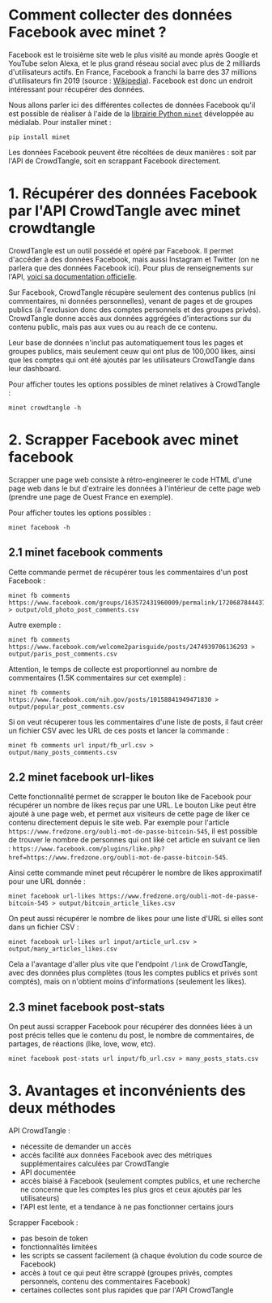 # Comment collecter des données Facebook avec minet ?

Facebook est le troisième site web le plus visité au monde après Google et YouTube selon Alexa, et le plus grand réseau social avec plus de 2 milliards d'utilisateurs actifs. En France, Facebook a franchi la barre des 37 millions d'utilisateurs fin 2019 (source : [Wikipedia](https://fr.wikipedia.org/wiki/Facebook)). Facebook est donc un endroit intéressant pour récupérer des données.

Nous allons parler ici des différentes collectes de données Facebook qu'il est possible de réaliser à l'aide de la [librairie Python `minet`](https://github.com/medialab/minet) développée au médialab. Pour installer minet :

```
pip install minet
```

Les données Facebook peuvent être récoltées de deux manières : soit par l'API de CrowdTangle, soit en scrappant Facebook directement.

# 1. Récupérer des données Facebook par l'API CrowdTangle avec minet crowdtangle

CrowdTangle est un outil possédé et opéré par Facebook. Il permet d'accéder à des données Facebook, mais aussi Instagram et Twitter (on ne parlera que des données Facebook ici). Pour plus de renseignements sur l'API, [voici sa documentation officielle](https://github.com/CrowdTangle/API/wiki).

Sur Facebook, CrowdTangle récupère seulement des contenus publics (ni commentaires, ni données personnelles), venant de pages et de groupes publics (à l'exclusion donc des comptes personnels et des groupes privés). CrowdTangle donne accès aux données aggrégées d'interactions sur du contenu public, mais pas aux vues ou au reach de ce contenu.

Leur base de données n'inclut pas automatiquement tous les pages et groupes publics, mais seulement ceuw qui ont plus de 100,000 likes, ainsi que les comptes qui ont été ajoutés par les utilisateurs CrowdTangle dans leur dashboard.

Pour afficher toutes les options possibles de minet relatives à CrowdTangle :
```
minet crowdtangle -h
```

# 2. Scrapper Facebook avec minet facebook

Scrapper une page web consiste à rétro-engineerer le code HTML d'une page web dans le but d'extraire les données à l'intérieur de cette page web (prendre une page de Ouest France en exemple).

Pour afficher toutes les options possibles :
```
minet facebook -h
```

## 2.1 minet facebook comments

Cette commande permet de récupérer tous les commentaires d'un post Facebook :
```
minet fb comments https://www.facebook.com/groups/163572431960009/permalink/172068784443707/ > output/old_photo_post_comments.csv
```

Autre exemple :
```
minet fb comments https://www.facebook.com/welcome2parisguide/posts/2474939706136293 > output/paris_post_comments.csv
```

Attention, le temps de collecte est proportionnel au nombre de commentaires (1.5K commentaires sur cet exemple) :
```
minet fb comments https://www.facebook.com/nih.gov/posts/10158841949471830 > output/popular_post_comments.csv
```

Si on veut récuperer tous les commentaires d'une liste de posts, il faut créer un fichier CSV avec les URL de ces posts et lancer la commande :
```
minet fb comments url input/fb_url.csv > output/many_posts_comments.csv
```

## 2.2 minet facebook url-likes

Cette fonctionnalité permet de scrapper le bouton like de Facebook pour récupérer un nombre de likes reçus par une URL. Le bouton Like peut être ajouté à une page web, et permet aux visiteurs de cette page de liker ce contenu directement depuis le site web. Par exemple pour l'article `https://www.fredzone.org/oubli-mot-de-passe-bitcoin-545`, il est possible de trouver le nombre de personnes qui ont liké cet article en suivant ce lien : `https://www.facebook.com/plugins/like.php?href=https://www.fredzone.org/oubli-mot-de-passe-bitcoin-545`.

Ainsi cette commande minet peut récupérer le nombre de likes approximatif pour une URL donnée :

```
minet facebook url-likes https://www.fredzone.org/oubli-mot-de-passe-bitcoin-545 > output/bitcoin_article_likes.csv
```

On peut aussi récupérer le nombre de likes pour une liste d'URL si elles sont dans un fichier CSV :
```
minet facebook url-likes url input/article_url.csv > output/many_articles_likes.csv
```

Cela a l'avantage d'aller plus vite que l'endpoint `/link` de CrowdTangle, avec des données plus complètes (tous les comptes publics et privés sont comptés), mais on n'obtient moins d'informations (seulement les likes).

## 2.3 minet facebook post-stats

On peut aussi scrapper Facebook pour récupérer des données liées à un post précis telles que le contenu du post, le nombre de commentaires, de partages, de réactions (like, love, wow, etc).

```
minet facebook post-stats url input/fb_url.csv > many_posts_stats.csv
```

# 3. Avantages et inconvénients des deux méthodes

API CrowdTangle :
- nécessite de demander un accès
- accès facilité aux données Facebook avec des métriques supplémentaires calculées par CrowdTangle
- API documentée
- accès biaisé à Facebook (seulement comptes publics, et une recherche ne concerne que les comptes les plus gros et ceux ajoutés par les utilisateurs)
- l'API est lente, et a tendance à ne pas fonctionner certains jours

Scrapper Facebook :
- pas besoin de token
- fonctionnalités limitées
- les scripts se cassent facilement (à chaque évolution du code source de Facebook)
- accès à tout ce qui peut être scrappé (groupes privés, comptes personnels, contenu des commentaires Facebook)
- certaines collectes sont plus rapides que par l'API CrowdTangle